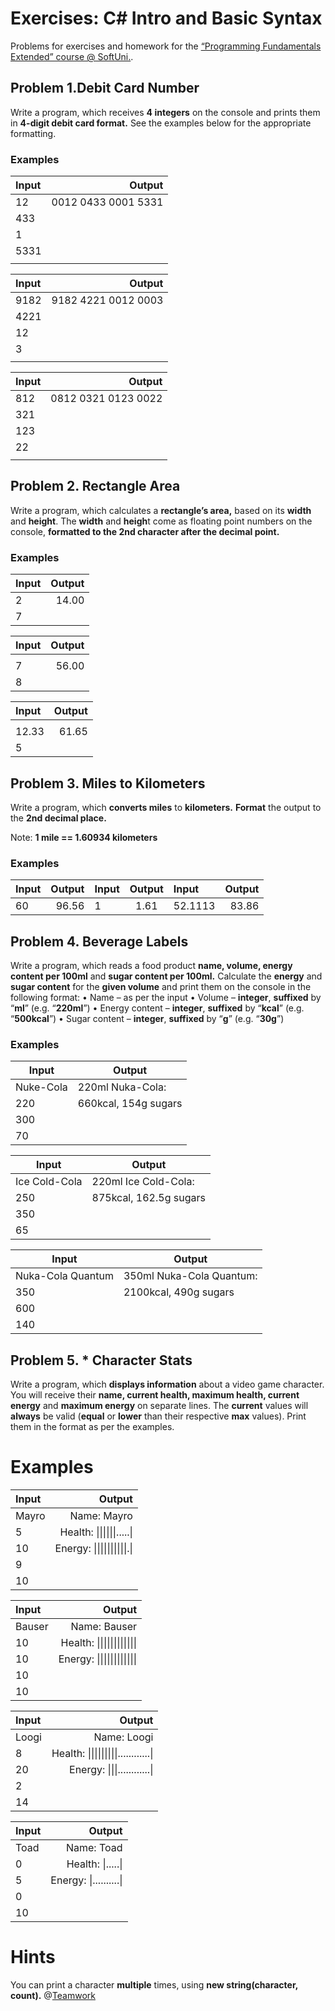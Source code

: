 # Exercises: C# Intro and Basic Syntax

Problems for exercises and homework for the [“Programming Fundamentals Extended” course @ SoftUni.](https://softuni.bg/courses/programming-fundamentals).

## Problem 1.Debit Card Number
Write a program, which receives **4 integers** on the console and prints them in **4-digit debit card format.** See the examples below for the appropriate formatting.

### Examples

|  Input  |         Output           |                                                     
| :---    |                     ---: |
|   12    |  0012 0433 0001 5331     |
|   433   |                          |
|   1     |                          |
|   5331  |                          |
|         |                          |

|  Input  |         Output           |                                                     
| :---    |                     ---: |
|   9182  |  9182 4221 0012 0003     |
|   4221  |                          |
|   12    |                          |
|   3     |                          |
|         |                          |

|  Input  |         Output           |                                                     
| :---    |                     ---: |
|   812   |  0812 0321 0123 0022     |
|   321   |                          |
|   123   |                          |
|   22    |                          |
|         |                          |

## Problem 2. Rectangle Area
Write a program, which calculates a **rectangle’s area,** based on its **width** and **height**. The **width** and **heigh**t come as floating point numbers on the console, **formatted to the 2nd character after the decimal point.**

### Examples
| Input  |   Output  |
| :---   |      ---: | 
|   2    |   14.00   |
|   7    |           |

| Input  |   Output  |
| :---   |      ---: | 
|        |           |
|   7    |   56.00   |
|   8    |           |

| Input  |   Output  |
| :---   |      ---: | 
|        |           |
|  12.33 |   61.65   |
|   5    |           |


## Problem 3. Miles to Kilometers
Write a program, which **converts miles** to **kilometers.** **Format** the output to the **2nd decimal place.**

Note: **1 mile == 1.60934 kilometers**

### Examples

| Input  |   Output  | Input  |   Output  | Input   |   Output  |  
| :---   |      ---: | :---   |   :---:   | :---    |      ---: |
|  60    |  96.56    |  1     |  1.61     | 52.1113 |  83.86    |

## Problem 4. Beverage Labels
Write a program, which reads a food product **name, volume, energy content per 100ml** and **sugar content per 100ml.** Calculate the **energy** and **sugar content** for the **given volume** and print them on the console in the following format:
    • Name – as per the input
    • Volume – **integer**, **suffixed** by “**ml**” (e.g. “**220ml**”)
    • Energy content – **integer**, **suffixed** by “**kcal**” (e.g. “**500kcal**”)
    • Sugar content – **integer**, **suffixed** by “**g**” (e.g. “**30g**”) 

### Examples
| Input | Output | 
| --- | --- | 
| Nuke-Cola  | 220ml Nuka-Cola: |
| 220 | 660kcal, 154g sugars |
| 300 |
| 70 |


| Input | Output | 
| --- | --- | 
| Ice Cold-Cola  | 220ml Ice Cold-Cola: |
| 250 | 875kcal, 162.5g sugars |
| 350 |
| 65 |


| Input | Output | 
| --- | --- | 
| Nuka-Cola Quantum  | 350ml Nuka-Cola Quantum: |
| 350 | 2100kcal, 490g sugars |
| 600 |
| 140 |


## Problem 5. * Character Stats
Write a program, which **displays information** about a video game character. You will receive their **name, current health, maximum health, current energy** and **maximum energy** on separate lines. The **current** values will **always** be valid (**equal** or **lower** than their respective **max** values). Print them in the format as per the examples.

# Examples

|  Input  |  Output  |
|:---|---:|
| Mayro | Name: Mayro   |
| 5     | Health: \|\|\|\|\|\|\.\.\.\.\.\| |
| 10    | Energy: \|\|\|\|\|\|\|\|\|\|\.\| |
| 9     |                                  |
| 10    |                                  |

|  Input  |  Output  |
|:---|---:|
| Bauser | Name: Bauser   |
| 10     | Health: \|\|\|\|\|\|\|\|\|\|\|\| |
| 10     | Energy: \|\|\|\|\|\|\|\|\|\|\|\| |
| 10     |                                  |
| 10     |                                  |

|  Input  |  Output  |
|:---|---:|
| Loogi | Name: Loogi   |
| 8     | Health: \|\|\|\|\|\|\|\|\|\.\.\.\.\.\.\.\.\.\.\.\.\| |
| 20    | Energy: \|\|\|\.\.\.\.\.\.\.\.\.\.\.\.\| |
| 2     |                                  |
| 14    |                                  |

|  Input  |  Output  |
|:---|---:|
| Toad   | Name: Toad   |
| 0      | Health: \|\.\.\.\.\.\| |
| 5      | Energy: \|\.\.\.\.\.\.\.\.\.\.\| |
| 0      |                                  |
| 10     |                                  |


# Hints
You can print a character **multiple** times, using **new string(character, count).**
@[Teamwork](https://github.com/TeamworkSoftwareTechnologies)
